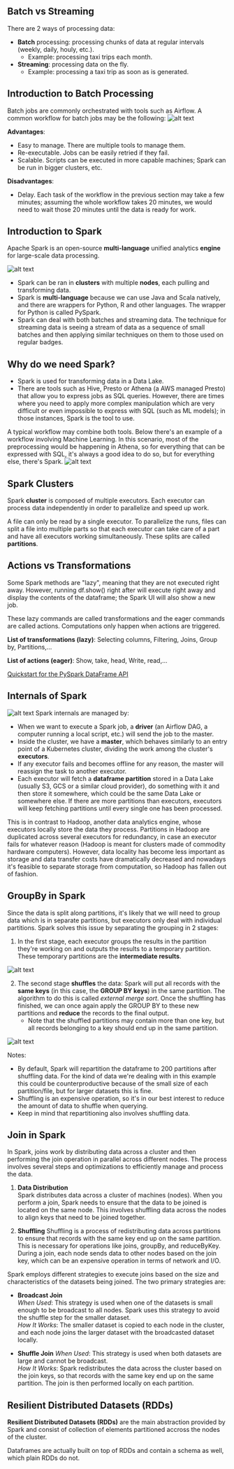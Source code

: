 ## Batch vs Streaming

There are 2 ways of processing data:

- **Batch** processing: processing chunks of data at regular intervals (weekly, daily, houly, etc.).
  -  Example: processing taxi trips each month.
- **Streaming**: processing data on the fly.
  - Example: processing a taxi trip as soon as is generated. 

## Introduction to Batch Processing

 Batch jobs are commonly orchestrated with tools such as Airflow. A common workflow for batch jobs may be the following:
![alt text](images/orchestration.png)

**Advantages**:
- Easy to manage. There are multiple tools to manage them.
- Re-executable. Jobs can be easily retried if they fail.
- Scalable. Scripts can be executed in more capable machines; Spark can be run in bigger clusters, etc.

**Disadvantages**:
- Delay. Each task of the workflow in the previous section may take a few minutes; assuming the whole workflow takes 20 minutes, we would need to wait those 20 minutes until the data is ready for work.

## Introduction to Spark
Apache Spark is an open-source **multi-language** unified analytics **engine** for large-scale data processing.

![alt text](images/spark.png)

- Spark can be ran in **clusters** with multiple **nodes**, each pulling and transforming data.
- Spark is **multi-language** because we can use Java and Scala natively, and there are wrappers for Python, R and other languages. The wrapper for Python is called PySpark.
- Spark can deal with both batches and streaming data. The technique for streaming data is seeing a stream of data as a sequence of small batches and then applying similar techniques on them to those used on regular badges.

## Why do we need Spark?
- Spark is used for transforming data in a Data Lake.
- There are tools such as Hive, Presto or Athena (a AWS managed Presto) that allow you to express jobs as SQL queries. However, there are times where you need to apply more complex manipulation which are very difficult or even impossible to express with SQL (such as ML models); in those instances, Spark is the tool to use.

A typical workflow may combine both tools. Below there's an example of a workflow involving Machine Learning. In this scenario, most of the preprocessing would be happening in Athena, so for everything that can be expressed with SQL, it's always a good idea to do so, but for everything else, there's Spark.
![alt text](images/spark_example.png)

## Spark Clusters
Spark **cluster** is composed of multiple executors. Each executor can process data independently in order to parallelize and speed up work.

A file can only be read by a single executor. To parallelize the runs, files can split a file into multiple parts so that each executor can take care of a part and have all executors working simultaneously. These splits are called **partitions**.


## Actions vs Transformations
Some Spark methods are "lazy", meaning that they are not executed right away. However, running df.show() right after will execute right away and display the contents of the dataframe; the Spark UI will also show a new job.

These lazy commands are called transformations and the eager commands are called actions. Computations only happen when actions are triggered.

**List of transformations (lazy)**: Selecting columns, Filtering, Joins, Group by, Partitions,...

**List of actions (eager)**: Show, take, head, Write, read,...

[Quickstart for the PySpark DataFrame API](https://spark.apache.org/docs/latest/api/python/getting_started/quickstart_df.html)


## Internals of Spark
![alt text](images/spark_internals.png)
Spark internals are managed by:
- When we want to execute a Spark job, a **driver** (an Airflow DAG, a computer running a local script, etc.) will send the job to the master.
- Inside the cluster, we have a **master**, which behaves similarly to an entry point of a Kubernetes cluster, dividing the work among the cluster's **executors**.
- If any executor fails and becomes offline for any reason, the master will reassign the task to another executor.
- Each executor will fetch a **dataframe partition** stored in a Data Lake (usually S3, GCS or a similar cloud provider), do something with it and then store it somewhere, which could be the same Data Lake or somewhere else. If there are more partitions than executors, executors will keep fetching partitions until every single one has been processed.

This is in contrast to Hadoop, another data analytics engine, whose executors locally store the data they process. Partitions in Hadoop are duplicated across several executors for redundancy, in case an executor fails for whatever reason (Hadoop is meant for clusters made of commodity hardware computers). However, data locality has become less important as storage and data transfer costs have dramatically decreased and nowadays it's feasible to separate storage from computation, so Hadoop has fallen out of fashion.


## GroupBy in Spark
Since the data is split along partitions, it's likely that we will need to group data which is in separate partitions, but executors only deal with individual partitions. Spark solves this issue by separating the grouping in 2 stages:

1. In the first stage, each executor groups the results in the partition they're working on and outputs the results to a temporary partition. These temporary partitions are the **intermediate results**.

![alt text](images/intermediate_results.png)
    
2. The second stage **shuffles** the data: Spark will put all records with the **same keys** (in this case, the **GROUP BY keys**) in the same partition. The algorithm to do this is called *external merge sort*. Once the shuffling has finished, we can once again apply the GROUP BY to these new partitions and **reduce** the records to the final output.
   - Note that the shuffled partitions may contain more than one key, but all records belonging to a key should end up in the same partition.
  
![alt text](images/shuffle_reduce.png)

Notes:
- By default, Spark will repartition the dataframe to 200 partitions after shuffling data. For the kind of data we're dealing with in this example this could be counterproductive because of the small size of each partition/file, but for larger datasets this is fine.
- Shuffling is an expensive operation, so it's in our best interest to reduce the amount of data to shuffle when querying. 
- Keep in mind that repartitioning also involves shuffling data.

## Join in Spark
In Spark, joins work by distributing data across a cluster and then performing the join operation in parallel across different nodes. The process involves several steps and optimizations to efficiently manage and process the data. 

1. **Data Distribution**  
    Spark distributes data across a cluster of machines (nodes). When you perform a join, Spark needs to ensure that the data to be joined is located on the same node. This involves shuffling data across the nodes to align keys that need to be joined together.

2. **Shuffling**
    Shuffling is a process of redistributing data across partitions to ensure that records with the same key end up on the same partition. This is necessary for operations like joins, groupBy, and reduceByKey. During a join, each node sends data to other nodes based on the join key, which can be an expensive operation in terms of network and I/O.

Spark employs different strategies to execute joins based on the size and characteristics of the datasets being joined. The two primary strategies are:
- **Broadcast Join**  
    *When Used*: This strategy is used when one of the datasets is small enough to be broadcast to all nodes. Spark uses this strategy to avoid the shuffle step for the smaller dataset.  
    *How It Works*: The smaller dataset is copied to each node in the cluster, and each node joins the larger dataset with the broadcasted dataset locally.

- **Shuffle Join**
    *When Used*: This strategy is used when both datasets are large and cannot be broadcast.  
    *How It Works*: Spark redistributes the data across the cluster based on the join keys, so that records with the same key end up on the same partition. The join is then performed locally on each partition.

## Resilient Distributed Datasets (RDDs)
**Resilient Distributed Datasets (RDDs)** are the main abstraction provided by Spark and consist of collection of elements partitioned accross the nodes of the cluster.

Dataframes are actually built on top of RDDs and contain a schema as well, which plain RDDs do not.